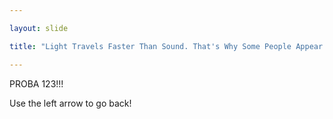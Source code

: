 ```yaml
---

layout: slide

title: "Light Travels Faster Than Sound. That's Why Some People Appear Bright Until You Hear Them Speak."

---
```


PROBA 123!!!

Use the left arrow to go back!
